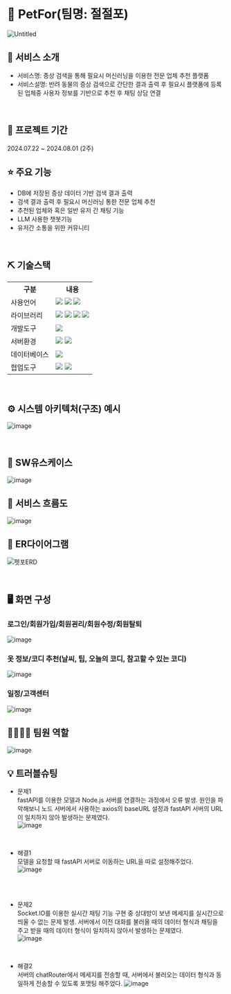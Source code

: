 # 📎 PetFor(팀명: 절절포)
![Untitled](https://github.com/user-attachments/assets/7a399fae-8532-4f58-ae4b-f9b7ba372537)




## 👀 서비스 소개
* 서비스명: 증상 검색을 통해 필요시 머신러닝을 이용한 전문 업체 추천 플랫폼
* 서비스설명: 반려 동물의 증상 검색으로 간단한 결과 출력 후 필요시 플랫폼에 등록된 업체중 사용자 정보를 기반으로 추천 후 채팅 상담 연결
<br>

## 📅 프로젝트 기간
2024.07.22 ~ 2024.08.01 (2주)
<br>

## ⭐ 주요 기능
* DB에 저장된 증상 데이터 기반 검색 결과 출력
* 검색 결과 출력 후 필요시 머신러닝 통한 전문 업체 추천
* 추천된 업체와 혹은 일반 유저 간 채팅 기능
* LLM 사용한 챗봇기능
* 유저간 소통을 위한 커뮤니티
<br>

## ⛏ 기술스택
<table>
    <tr>
        <th>구분</th>
        <th>내용</th>
    </tr>
    <tr>
        <td>사용언어</td>
        <td>
            <img src="https://github.com/user-attachments/assets/e5d0cd5b-a7bd-4760-9944-948996e7e7b4"/>
            <img src="https://github.com/user-attachments/assets/4efa8058-5370-4359-b79c-2a22330e5480"/>
            <img src="https://github.com/user-attachments/assets/8a4666f4-06a1-481b-ad5e-ece365299a44"/>
        </td>
    </tr>
    <tr>
        <td>라이브러리</td>
        <td>
            <img src="https://github.com/user-attachments/assets/c912d3ac-e680-497d-bfe2-937a41622f94"/>
            <img src="https://github.com/user-attachments/assets/a81a90e4-e297-4679-9499-284d1786600b"/>
            <img src="https://github.com/user-attachments/assets/607addd2-d19a-421e-8153-c6281586e5b2"/>
            <img src="https://github.com/user-attachments/assets/e8b6a4d3-c0f4-43a9-b9d4-f6be972b3577"/>
        </td>
    </tr>
    <tr>
        <td>개발도구</td>
        <td>
            <img src="https://github.com/user-attachments/assets/222a7ff6-ef9e-40d0-887b-3069f4863293"/>
        </td>
    </tr>
    <tr>
        <td>서버환경</td>
        <td>
            <img src="https://github.com/user-attachments/assets/79bf1dba-0691-491a-8246-40dda8e2c501"/>
            <img src="https://github.com/user-attachments/assets/6c9c8a89-c293-47d7-bb20-63ff873789ba"/>
        </td>
    </tr>
    <tr>
        <td>데이터베이스</td>
        <td>
            <img src="https://github.com/user-attachments/assets/5d632ad8-f5fc-4427-a0ff-d2c9264c3032"/>
        </td>
    </tr>
    <tr>
        <td>협업도구</td>
        <td>
            <img src="https://github.com/user-attachments/assets/e66c2905-e86e-4ed3-9e91-7a83ea450472"/>
            <img src="https://github.com/user-attachments/assets/bab3474b-4f6c-40f8-bc92-9fc2e36c6268"/>
        </td>
    </tr>
</table>


<br>

## ⚙ 시스템 아키텍처(구조) 예시 
![image](https://github.com/user-attachments/assets/ba5ed8df-5320-42d6-8826-b52e6882f6d8)

<br>

## 📌 SW유스케이스
![image](https://user-images.githubusercontent.com/25995055/178401023-9a015e66-aa6e-4d74-8564-9b1f9d306649.png)
<br>

## 📌 서비스 흐름도
![image](https://user-images.githubusercontent.com/25995055/178401048-d6484bda-a2d7-40e1-998b-2bd195cd9f89.png)
<br>

## 📌 ER다이어그램
![펫포ERD](https://github.com/user-attachments/assets/e6bcff56-b6a7-4451-aa70-9abbda186408)

<br>

## 🖥 화면 구성

### 로그인/회원가입/회원괸리/회원수정/회원탈퇴
![image](https://user-images.githubusercontent.com/25995055/178401098-95f15a0e-a2de-415e-83d5-883bb4cb0656.png)
<br>

### 옷 정보/코디 추천(날씨, 팁, 오늘의 코디, 참고할 수 있는 코디)
![image](https://user-images.githubusercontent.com/25995055/178401127-287e6de2-4396-49fc-a107-59c4d5cd55c7.png)
<br>

### 일정/고객센터
![image](https://user-images.githubusercontent.com/25995055/178401150-861f0e93-0f40-4fae-98c1-2099bf513c8d.png)
<br>

## 👨‍👩‍👦‍👦 팀원 역할
![image](https://github.com/user-attachments/assets/b8c2ee69-9b16-4d7d-bc8b-8bf53c284bfb)


## 💡 트러블슈팅
  
* 문제1<br>
 fastAPI를 이용한 모델과 Node.js 서버를 연결하는 과정에서 오류 발생. 원인을 파악해보니 노드 서버에서 사용하는 axios의 baseURL 설정과 fastAPI 서버의 URL이 일치하지 않아 발생하는 문제였다.<br>
 ![image](https://github.com/user-attachments/assets/45bb94ac-7520-44fb-b5c5-33aac3cae7da)

<br>

* 해결1<br>
 모델을 요청할 때 fastAPI 서버로 이동하는 URL을 따로 설정해주었다.<br>
 ![image](https://github.com/user-attachments/assets/f10088df-03d3-43d7-accb-e33102925ced)

<br><br>

* 문제2<br>
  Socket.IO를 이용한 실시간 채팅 기능 구현 중 상대방이 보낸 메세지를 실시간으로 띄울 수 없는 문제 발생. 서버에서 이전 대화를 불러올 때의 데이터 형식과 채팅을 주고 받을 때의 데이터 형식이 일치하지 않아서 발생하는 문제였다.<br>
  ![image](https://github.com/user-attachments/assets/dfcd53cf-0213-4dcc-a928-8a5c84786ed8)

<br>

* 해결2<br>
  서버의 chatRouter에서 메세지를 전송할 때, 서버에서 불러오는 데이터 형식과 동일하게 전송할 수 있도록 포맷팅 해주었다.
  ![image](https://github.com/user-attachments/assets/bfe0732e-f4b4-47bf-b3ee-5aec2ee7ace3)

